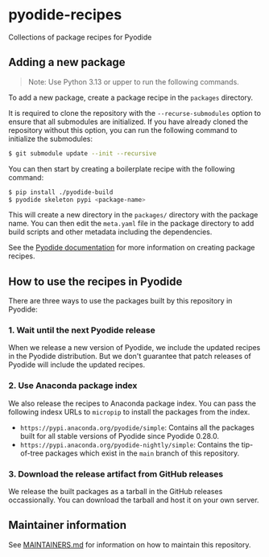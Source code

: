 # pyodide-recipes

Collections of package recipes for Pyodide

## Adding a new package

> Note: Use Python 3.13 or upper to run the following commands.

To add a new package, create a package recipe in the `packages` directory.

It is required to clone the repository with the `--recurse-submodules` option to ensure
that all submodules are initialized. If you have already cloned the repository without
this option, you can run the following command to initialize the submodules:

```bash
$ git submodule update --init --recursive
```

You can then start by creating a boilerplate recipe with the following command:

```bash
$ pip install ./pyodide-build
$ pyodide skeleton pypi <package-name>
```

This will create a new directory in the `packages/` directory with the package name.
You can then edit the `meta.yaml` file in the package directory to add build scripts
and other metadata including the dependencies.

See the [Pyodide documentation](https://pyodide.org/en/stable/development/adding-packages-into-pyodide-distribution.html)
for more information on creating package recipes.

## How to use the recipes in Pyodide

There are three ways to use the packages built by this repository in Pyodide:

### 1. Wait until the next Pyodide release

When we release a new version of Pyodide, we include the updated recipes in the Pyodide distribution.
But we don't guarantee that patch releases of Pyodide will include the updated recipes.

### 2. Use Anaconda package index

We also release the recipes to Anaconda package index. You can pass the following indesx URLs to `micropip` to install the packages
from the index.

- `https://pypi.anaconda.org/pyodide/simple`: Contains all the packages built for all stable versions of Pyodide since Pyodide 0.28.0.
- `https://pypi.anaconda.org/pyodide-nightly/simple`: Contains the tip-of-tree packages which exist in the `main` branch of this repository.

### 3. Download the release artifact from GitHub releases

We release the built packages as a tarball in the GitHub releases occassionally.
You can download the tarball and host it on your own server.

## Maintainer information

See [MAINTAINERS.md](docs/MAINTAINERS.md) for information on how to maintain this repository.
